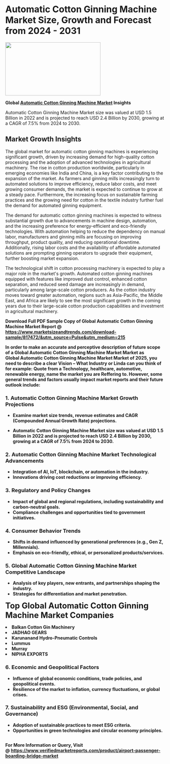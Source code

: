 <H1>Automatic Cotton Ginning Machine Market Size, Growth and Forecast from 2024 - 2031</H1><img class="aligncenter size-medium wp-image-584254" src="https://thirdeyenews.in/wp-content/uploads/2024/09/Global-Market-Research-300x168.jpeg" alt="" width="300" height="168" /><p><strong>Global&nbsp;<a href="https://www.marketsizeandtrends.com/download-sample/817472/&amp;utm_source=Pulse&amp;utm_medium=215">Automatic Cotton Ginning Machine Market</a> Insights</strong></p><p>Automatic Cotton Ginning Machine Market size was valued at USD 1.5 Billion in 2022 and is projected to reach USD 2.4 Billion by 2030, growing at a CAGR of 7.5% from 2024 to 2030.</p><p><h2>Market Growth Insights</h2> <p>The global market for automatic cotton ginning machines is experiencing significant growth, driven by increasing demand for high-quality cotton processing and the adoption of advanced technologies in agricultural machinery. The rise in cotton production worldwide, particularly in emerging economies like India and China, is a key factor contributing to the expansion of the market. As farmers and ginning mills increasingly turn to automated solutions to improve efficiency, reduce labor costs, and meet growing consumer demands, the market is expected to continue to grow at a steady pace. Furthermore, the increasing focus on sustainable farming practices and the growing need for cotton in the textile industry further fuel the demand for automated ginning equipment.</p> <p><strong></strong></p> <p>The demand for automatic cotton ginning machines is expected to witness substantial growth due to advancements in machine design, automation, and the increasing preference for energy-efficient and eco-friendly technologies. With automation helping to reduce the dependency on manual labor, manufacturers and ginning mills are focusing on improving throughput, product quality, and reducing operational downtime. Additionally, rising labor costs and the availability of affordable automated solutions are prompting ginning operators to upgrade their equipment, further boosting market expansion.</p> <p>The technological shift in cotton processing machinery is expected to play a major role in the market's growth. Automated cotton ginning machines equipped with features like improved dust control, enhanced cotton separation, and reduced seed damage are increasingly in demand, particularly among large-scale cotton producers. As the cotton industry moves toward greater automation, regions such as Asia-Pacific, the Middle East, and Africa are likely to see the most significant growth in the coming years due to their large-scale cotton production capabilities and investment in agricultural machinery.</p> <p><strong></p><p><span class=""><strong>Download Full PDF Sample Copy of Global Automatic Cotton Ginning Machine Market Report</strong> @ <a href="https://www.marketsizeandtrends.com/download-sample/817472/&amp;utm_source=Pulse&amp;utm_medium=215" target="_blank">https://www.marketsizeandtrends.com/download-sample/817472/&amp;utm_source=Pulse&amp;utm_medium=215</a></span></p><p>In order to make an accurate and perceptive description of future scope of a Global&nbsp;Automatic Cotton Ginning Machine Market Market as Global&nbsp;Automatic Cotton Ginning Machine Market Market of 2025, you need to describe a clear Vision &ndash; What Industry or Linda can you think of for example: Quote from a Technology, healthcare, automotive, renewable energy, name the market you are Reffering to. However, some general trends and factors usually impact market reports and their future outlook include:</p><h3>1.&nbsp;<strong>Automatic Cotton Ginning Machine Market Growth Projections</strong></h3><ul><li>Examine market size trends, revenue estimates and CAGR (Compounded Annual Growth Rate) projections.</li><li><p>Automatic Cotton Ginning Machine Market size was valued at USD 1.5 Billion in 2022 and is projected to reach USD 2.4 Billion by 2030, growing at a CAGR of 7.5% from 2024 to 2030.</p></li></ul><h3>2.&nbsp;<strong>Automatic Cotton Ginning Machine Market Technological Advancements</strong></h3><ul><li>Integration of AI, IoT, blockchain, or automation in the industry.</li><li>Innovations driving cost reductions or improving efficiency.</li></ul><h3>3.&nbsp;<strong>Regulatory and Policy Changes</strong></h3><ul><li>Impact of global and regional regulations, including sustainability and carbon-neutral goals.</li><li>Compliance challenges and opportunities tied to government initiatives.</li></ul><h3>4.&nbsp;<strong>Consumer Behavior Trends</strong></h3><ul><li>Shifts in demand influenced by generational preferences (e.g., Gen Z, Millennials).</li><li>Emphasis on eco-friendly, ethical, or personalized products/services.</li></ul><h3>5.&nbsp;<strong>Global Automatic Cotton Ginning Machine Market Competitive Landscape</strong></h3><ul><li>Analysis of key players, new entrants, and partnerships shaping the industry.</li><li>Strategies for differentiation and market penetration.</li></ul><p data-pm-slice="1 1 []"><span style="color: inherit; font-family: inherit; font-size: 25px;">Top Global Automatic Cotton Ginning Machine Market Companies</span></p><div class="" data-test-id=""><p><li>Balkan Cotton Gin Machinery</li><li> JADHAO GEARS</li><li> Karunanand Hydro-Pneumatic Controls</li><li> Lummus</li><li> Murray</li><li> NIPHA EXPORTS</li></p></div><h3>6.&nbsp;<strong>Economic and Geopolitical Factors</strong></h3><ul><li>Influence of global economic conditions, trade policies, and geopolitical events.</li><li>Resilience of the market to inflation, currency fluctuations, or global crises.</li></ul><h3>7.&nbsp;<strong>Sustainability and ESG (Environmental, Social, and Governance)</strong></h3><ul><li>Adoption of sustainable practices to meet ESG criteria.</li><li>Opportunities in green technologies and circular economy principles.</li></ul><h2><strong style="font-size: 14px;">For More Information or Query, Visit @&nbsp;</strong><a style="background-color: #ffffff; font-size: 14px;" href="https://www.marketsizeandtrends.com/report/automatic-cotton-ginning-machine-market/" target="_blank">https://www.verifiedmarketreports.com/product/airport-passenger-boarding-bridge-market</a></h2>
